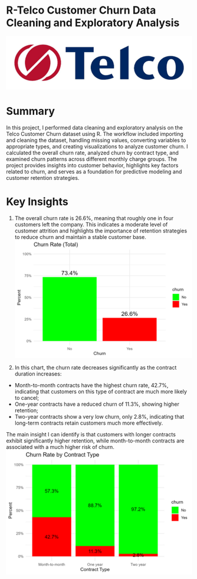 # R-Telco Customer Churn Data Cleaning and Exploratory Analysis
![Img1](https://github.com/felipe-lemos-costa/R-Telco-Customer-Churn-Data-Cleaning-and-Exploratory-Analysis/raw/main/images/img1.jpg)

# Summary
In this project, I performed data cleaning and exploratory analysis on the Telco Customer Churn dataset using R. The workflow included importing and cleaning the dataset, handling missing values, converting variables to appropriate types, and creating visualizations to analyze customer churn. I calculated the overall churn rate, analyzed churn by contract type, and examined churn patterns across different monthly charge groups. The project provides insights into customer behavior, highlights key factors related to churn, and serves as a foundation for predictive modeling and customer retention strategies.

# Key Insights
1. The overall churn rate is 26.6%, meaning that roughly one in four customers left the company. This indicates a moderate level of customer attrition and highlights the importance of retention strategies to reduce churn and maintain a stable customer base.
![Img2](https://github.com/felipe-lemos-costa/R-Telco-Customer-Churn-Data-Cleaning-and-Exploratory-Analysis/raw/main/images/img2.jpeg)

2. In this chart, the churn rate decreases significantly as the contract duration increases:
* Month-to-month contracts have the highest churn rate, 42.7%, indicating that customers on this type of contract are much more likely to cancel;
* One-year contracts have a reduced churn of 11.3%, showing higher retention;
* Two-year contracts show a very low churn, only 2.8%, indicating that long-term contracts retain customers much more effectively.

The main insight I can identify is that customers with longer contracts exhibit significantly higher retention, while month-to-month contracts are associated with a much higher risk of churn.
![Img3](https://github.com/felipe-lemos-costa/R-Telco-Customer-Churn-Data-Cleaning-and-Exploratory-Analysis/raw/main/images/img3.jpeg)
